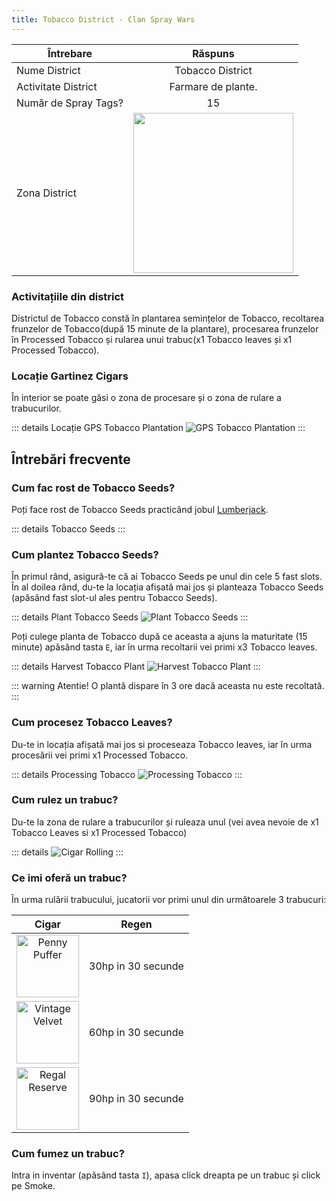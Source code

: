 ```yaml
---
title: Tobacco District - Clan Spray Wars
---
```


| Întrebare   | Răspuns |
| ----------- | :-----------: |
| Nume District | Tobacco District |
| Activitate District | Farmare de plante. |
| Număr de Spray Tags? | 15 |
| Zona District | <Image src="/assets/images/clans/spray-wars/districts/tobacco/zone.png" width="256" label="Nordul hărții" /> |

###  Activitațiile din district

Districtul de Tobacco constă în plantarea semințelor de Tobacco, recoltarea frunzelor de Tobacco(după 15 minute de la plantare), procesarea frunzelor în Processed Tobacco și rularea unui trabuc(x1 Tobacco leaves și x1 Processed Tobacco).

###  Locație Gartinez Cigars

În interior se poate găsi o zona de procesare și o zona de rulare a trabucurilor.

::: details Locație GPS Tobacco Plantation
   <Image src="/assets/images/clans/spray-wars/districts/tobacco/GPS.gif" alt="GPS Tobacco Plantation" />
:::

##  Întrebări frecvente

### Cum fac rost de Tobacco Seeds?

Poți face rost de Tobacco Seeds practicând jobul [Lumberjack](/jobs/lumberjack#obiecte-speciale-pentru-crafting-si-alte-activitati-sanse-de-gasire). 

::: details Tobacco Seeds 
  <InventoryItem itemKey="tobacco_seeds" width="64" />
:::

### Cum plantez Tobacco Seeds?

În primul rând, asigură-te că ai Tobacco Seeds pe unul din cele 5 fast slots.
În al doilea rând, du-te la locația afișată mai jos și planteaza Tobacco Seeds (apăsând fast slot-ul ales pentru Tobacco Seeds).

::: details Plant Tobacco Seeds
 <Image src="/assets/images/clans/spray-wars/districts/tobacco/Plant-tobacco-seeds.gif" alt="Plant Tobacco Seeds" />
:::

Poți culege planta de Tobacco după ce aceasta a ajuns la maturitate (15 minute) apăsând tasta `E`, iar în urma recoltarii vei primi x3 Tobacco leaves.

::: details Harvest Tobacco Plant
 <Image src="/assets/images/clans/spray-wars/districts/tobacco/Harvest-tobacco-plant.gif" alt="Harvest Tobacco Plant" />
:::

::: warning Atentie!
O plantă dispare în 3 ore dacă aceasta nu este recoltată.
:::

### Cum procesez Tobacco Leaves?

Du-te in locația afișată mai jos si proceseaza Tobacco leaves, iar în urma procesării vei primi x1 Processed Tobacco.

::: details Processing Tobacco
 <Image src="/assets/images/clans/spray-wars/districts/tobacco/Processed-tobacco.gif" alt="Processing Tobacco" />
:::

### Cum rulez un trabuc?

Du-te la zona de rulare a trabucurilor și ruleaza unul (vei avea nevoie de x1 Tobacco Leaves si x1 Processed Tobacco)

::: details 
 <Image src="/assets/images/clans/spray-wars/districts/tobacco/Cigar-rolling.gif" alt="Cigar Rolling" />
:::


### Ce imi oferă un trabuc?

În urma rulării trabucului, jucatorii vor primi unul din următoarele 3 trabucuri:

| Cigar | Regen |
| :---: | :---: |
| <Image src="https://ucp.liberty.mp/assets/images/inventory/drugs/penny_puffer.png" alt="Penny Puffer" label="Penny Puffer" width="100" /><br> |  30hp in 30 secunde |
| <Image src="https://ucp.liberty.mp/assets/images/inventory/drugs/vintage_velvet.png" alt="Vintage Velvet" label="Vintage Velvet" width="100" /><br> |  60hp in 30 secunde |
| <Image src="https://ucp.liberty.mp/assets/images/inventory/drugs/regal_reserve.png" alt="Regal Reserve" label="Regal Reserve" width="100" /><br> |  90hp in 30 secunde |

### Cum fumez un trabuc?

Intra in inventar (apăsând tasta `I`), apasa click dreapta pe un trabuc și click pe Smoke.
